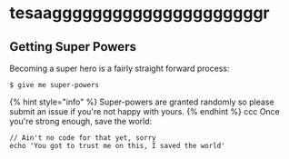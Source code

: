 # tesaagggggggggggggggggggggr

## Getting Super Powers

Becoming a super hero is a fairly straight forward process:

```
$ give me super-powers
```

{% hint style="info" %}
 Super-powers are granted randomly so please submit an issue if you're not happy with yours.
{% endhint %}
ccc
Once you're strong enough, save the world:

```
// Ain't no code for that yet, sorry
echo 'You got to trust me on this, I saved the world'
```



